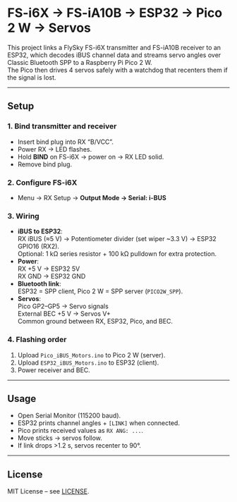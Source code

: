 # FS-i6X → FS-iA10B → ESP32 → Pico 2 W → Servos

This project links a FlySky FS-i6X transmitter and FS-iA10B receiver to an ESP32, which decodes iBUS channel data and streams servo angles over Classic Bluetooth SPP to a Raspberry Pi Pico 2 W.  
The Pico then drives 4 servos safely with a watchdog that recenters them if the signal is lost.

---

## Setup

### 1. Bind transmitter and receiver
- Insert bind plug into RX “B/VCC”.
- Power RX → LED flashes.
- Hold **BIND** on FS-i6X → power on → RX LED solid.
- Remove bind plug.

### 2. Configure FS-i6X
- Menu → RX Setup → **Output Mode → Serial: i-BUS**

### 3. Wiring
- **iBUS to ESP32**:  
  RX iBUS (≈5 V) → Potentiometer divider (set wiper ~3.3 V) → ESP32 GPIO16 (RX2).  
  Optional: 1 kΩ series resistor + 100 kΩ pulldown for extra protection.  
- **Power**:  
  RX +5 V → ESP32 5V  
  RX GND → ESP32 GND  
- **Bluetooth link**:  
  ESP32 = SPP client, Pico 2 W = SPP server (`PICO2W_SPP`).  
- **Servos**:  
  Pico GP2–GP5 → Servo signals  
  External BEC +5 V → Servos V+  
  Common ground between RX, ESP32, Pico, and BEC.

### 4. Flashing order
1. Upload `Pico_iBUS_Motors.ino` to Pico 2 W (server).  
2. Upload `ESP32_iBUS_Motors.ino` to ESP32 (client).  
3. Power receiver and BEC.  

---

## Usage
- Open Serial Monitor (115200 baud).  
- ESP32 prints channel angles + `[LINK]` when connected.  
- Pico prints received values as `RX ANG: ...`.  
- Move sticks → servos follow.  
- If link drops >1.2 s, servos recenter to 90°.  

---

## License
MIT License – see [LICENSE](LICENSE).
